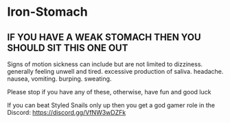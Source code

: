 # Iron-Stomach

## **IF YOU HAVE A WEAK STOMACH THEN YOU SHOULD SIT THIS ONE OUT**
Signs of motion sickness can include but are not limited to
dizziness.
generally feeling unwell and tired.
excessive production of saliva.
headache.
nausea, vomiting.
burping.
sweating.

Please stop if you have any of these, otherwise, have fun and good luck

If you can beat Styled Snails only up then you get a god gamer role in the Discord: https://discord.gg/VfNW3wDZFk
